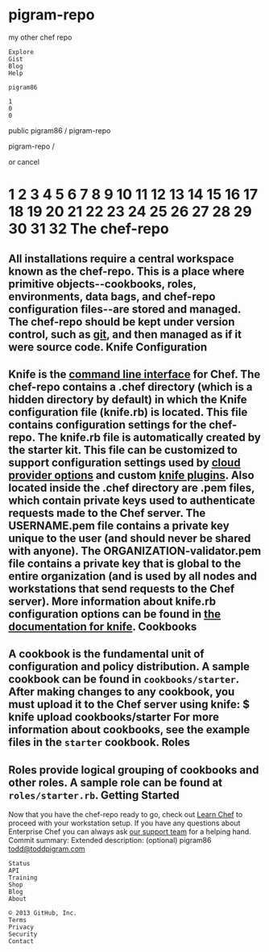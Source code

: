 pigram-repo
===========

my other chef repo



    Explore
    Gist
    Blog
    Help

    pigram86

    1
    0
    0

public pigram86 / pigram-repo

pigram-repo /

or cancel

1
2
3
4
5
6
7
8
9
10
11
12
13
14
15
16
17
18
19
20
21
22
23
24
25
26
27
28
29
30
31
32
The chef-repo
===============
All installations require a central workspace known as the chef-repo. This is a place where primitive objects--cookbooks, roles, environments, data bags, and chef-repo configuration files--are stored and managed.
The chef-repo should be kept under version control, such as [git](http://git-scm.org), and then managed as if it were source code.
Knife Configuration
-------------------
Knife is the [command line interface](http://docs.opscode.com/knife.html) for Chef. The chef-repo contains a .chef directory (which is a hidden directory by default) in which the Knife configuration file (knife.rb) is located. This file contains configuration settings for the chef-repo.
The knife.rb file is automatically created by the starter kit. This file can be customized to support configuration settings used by [cloud provider options](http://docs.opscode.com/plugin_knife.html) and custom [knife plugins](http://docs.opscode.com/plugin_knife_custom.html).
Also located inside the .chef directory are .pem files, which contain private keys used to authenticate requests made to the Chef server. The USERNAME.pem file contains a private key unique to the user (and should never be shared with anyone). The ORGANIZATION-validator.pem file contains a private key that is global to the entire organization (and is used by all nodes and workstations that send requests to the Chef server).
More information about knife.rb configuration options can be found in [the documentation for knife](http://docs.opscode.com/config_rb_knife.html).
Cookbooks
---------
A cookbook is the fundamental unit of configuration and policy distribution. A sample cookbook can be found in `cookbooks/starter`. After making changes to any cookbook, you must upload it to the Chef server using knife:
    $ knife upload cookbooks/starter
For more information about cookbooks, see the example files in the `starter` cookbook.
Roles
-----
Roles provide logical grouping of cookbooks and other roles. A sample role can be found at `roles/starter.rb`.
Getting Started
-------------------------
Now that you have the chef-repo ready to go, check out [Learn Chef](https://learnchef.opscode.com/quickstart/workstation-setup/) to proceed with your workstation setup. If you have any questions about Enterprise Chef you can always ask [our support team](https://www.opscode.com/support/tickets/new) for a helping hand.
Commit summary: Extended description: (optional)
pigram86 todd@toddpigram.com

    Status
    API
    Training
    Shop
    Blog
    About

    © 2013 GitHub, Inc.
    Terms
    Privacy
    Security
    Contact

